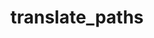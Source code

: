 ---
directive_id: 'translate_paths'
title: 'translate_paths'
description_markdown: |
  The `translate_paths` directive tells Smartling which parts of your JSON file are translatable strings, keys and instructions.
  
  The object takes three parameters:
  
  *   `path` - the name path leading to a translatable string (required)
  *   `instruction` - the name path leading to a translator instruction
  *   `key` - EITHER the name path leading to a value you want to capture as a Smartling key OR the part of a name path leading to a translatable string you want to use as a Smartling key
  
  For path and instruction, see [Specifying Paths.](#specifying-paths)
  
  If your key is a JSON value, see [Specifying Paths](#specifying-paths). If you want to capture part of the name path to the translatable string, give the path to the translatable string, surrounding the part of the name path you want to capture as the key with curly braces {}. For example.
  
  ~~~
  "smartling": {    "translate_paths": {        "path": "/*/text",        "key": "/{*}/text",        "instruction": "/*/notes"    }}
  ~~~
  
  > An upload will fail if Smartling cannot find at least one translatable string in your file but, otherwise, errors in your key and instruction paths will not cause an upload to fail. If your key and instruction paths do not match any content in your JSON file, no keys or instructions will be captured, but the upload will still proceed. Check your content in the Dashboard after uploading to be sure you have captured the correct information.
  
  For more information, see [Advanced JSON Configuration.](/developers/files/advanced-json-configuration/)

---
